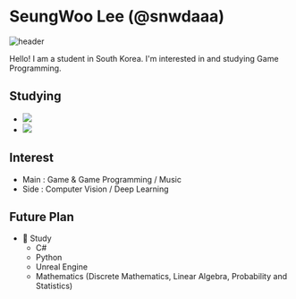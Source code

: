 # SeungWoo Lee (@snwdaaa)

![header](https://capsule-render.vercel.app/api?type=soft&color=auto&height=150&section=header&text=🤓&fontSize=70&animation=none)

Hello! I am a student in South Korea. I'm interested in and studying Game Programming.

## Studying
- <img src="https://img.shields.io/badge/C-3766AB?style=flat-square&logo=C&logoColor=white"/>
- <img src="https://img.shields.io/badge/C++-3766AB?style=flat-square&logo=C%2B%2B&logoColor=white"/>

## Interest
- Main : Game & Game Programming / Music
- Side : Computer Vision / Deep Learning

## Future Plan
- 💪 Study
    - C#
    - Python
    - Unreal Engine
    - Mathematics (Discrete Mathematics, Linear Algebra, Probability and Statistics)